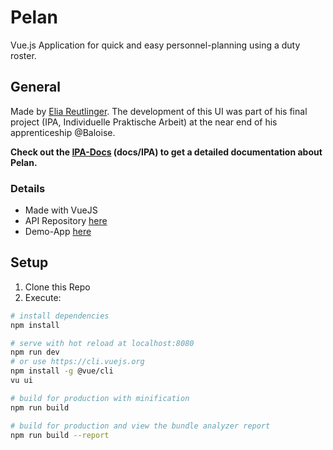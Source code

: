 # Pelan
Vue.js Application for quick and easy personnel-planning using a duty roster.

## General
Made by [Elia Reutlinger](https://github.com/erleiuat).
The development of this UI was part of his final project (IPA, Individuelle Praktische Arbeit) at the near end of his apprenticeship @Baloise.

<b>Check out the [IPA-Docs](https://github.com/baloise/pelan/tree/master/docs/IPA) (docs/IPA) to get a detailed documentation about Pelan.</b>

### Details
- Made with VueJS
- API Repository [here](https://github.com/baloise/pelan-api)
- Demo-App [here](https://pelan.osis.io)

## Setup

1. Clone this Repo
2. Execute:
``` bash
# install dependencies
npm install

# serve with hot reload at localhost:8080
npm run dev
# or use https://cli.vuejs.org
npm install -g @vue/cli
vu ui

# build for production with minification
npm run build

# build for production and view the bundle analyzer report
npm run build --report
```
